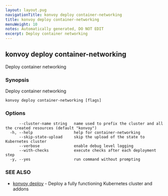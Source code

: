 ```yaml
---
layout: layout.pug
navigationTitle: konvoy deploy container-networking
title: konvoy deploy container-networking
menuWeight: 10
notes: Automatically generated, DO NOT EDIT
excerpt: Deploy container networking
---
```


## konvoy deploy container-networking

Deploy container networking

### Synopsis

Deploy container networking

```
konvoy deploy container-networking [flags]
```

### Options

```
      --cluster-name string   name used to prefix the cluster and all the created resources (default "konvoy")
  -h, --help                  help for container-networking
      --skip-state-upload     skip the upload of the state to Kubernetes cluster
      --verbose               enable debug level logging
      --with-checks           execute checks after each deployment step
  -y, --yes                   run command without prompting
```

### SEE ALSO

* [konvoy deploy](../)	 - Deploy a fully functioning Kubernetes cluster and addons
